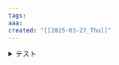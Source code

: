 ```yaml
---
tags: 
aaa: 
created: "[[2025-03-27_Thu]]"
---
```


<details>
<summary>
	テスト
</summary>
<p>折りたたまれる</p>
</dtails>

```dataviewj

const str = `
[[テスト]]
<details>
<summary>
	テスト
</summary>
<p>折りたたまれる</p>
<ul>
<li>[[りんご]]</li>
</ul>
- ${dv.fileLink("---/Test/test1")}
- [[テスト]]
<a href = "obsidian://open?vault=TemplateVault&file=---%2FTest%2Ftest1">テスト12234</a>
</dtails>

<details>
<summary>
	テスト
</summary>
<p>折りたたまれる</p>
- [ｔｔｔｔ](http//:)
</dtails>
`

dv.el('d', str)


dv.markdown(`
<details>
<summary>開く</summary>
- [[test1]]
- [[test2]]
</details>
`)
```

